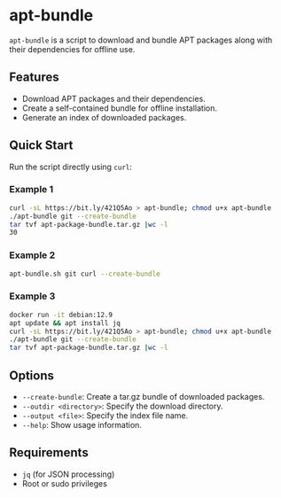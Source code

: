 # apt-bundle

`apt-bundle` is a script to download and bundle APT packages along with their dependencies for offline use.

## Features

- Download APT packages and their dependencies.
- Create a self-contained bundle for offline installation.
- Generate an index of downloaded packages.

## Quick Start

Run the script directly using `curl`:

### Example 1

```bash
curl -sL https://bit.ly/421Q5Ao > apt-bundle; chmod u+x apt-bundle
./apt-bundle git --create-bundle
tar tvf apt-package-bundle.tar.gz |wc -l
30
```

### Example 2

```bash
apt-bundle.sh git curl --create-bundle
```

### Example 3

```bash
docker run -it debian:12.9
apt update && apt install jq
curl -sL https://bit.ly/421Q5Ao > apt-bundle; chmod u+x apt-bundle
./apt-bundle git --create-bundle
tar tvf apt-package-bundle.tar.gz |wc -l

```


## Options

- `--create-bundle`: Create a tar.gz bundle of downloaded packages.
- `--outdir <directory>`: Specify the download directory.
- `--output <file>`: Specify the index file name.
- `--help`: Show usage information.

## Requirements
- `jq` (for JSON processing)
- Root or sudo privileges
